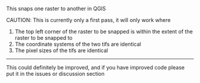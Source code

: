 This snaps one raster to another in QGIS

CAUTION: This is currently only a first pass, it will only work where
1. The top left corner of the raster to be snapped is within the extent of the raster to be snapped to
2. The coordinate systems of the two tifs are identical
3. The pixel sizes of the tifs are identical

________________________________________

This could definitely be improved, and if you have improved code please put it in the issues or discussion section
